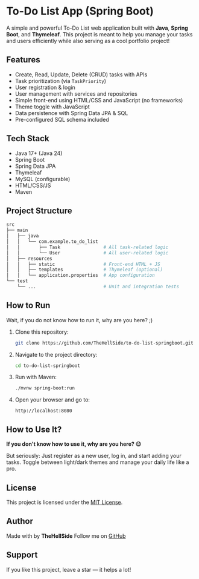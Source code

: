 # To-Do List App (Spring Boot)

A simple and powerful To-Do List web application built with **Java**, **Spring Boot**, and **Thymeleaf**.
This project is meant to help you manage your tasks and users efficiently while also serving as a cool portfolio project!

## Features

- Create, Read, Update, Delete (CRUD) tasks with APIs
- Task prioritization (via `TaskPriority`)
- User registration & login
- User management with services and repositories
- Simple front-end using HTML/CSS and JavaScript (no frameworks)
- Theme toggle with JavaScript
- Data persistence with Spring Data JPA & SQL
- Pre-configured SQL schema included

## Tech Stack

- Java 17+ (Java 24)
- Spring Boot
- Spring Data JPA
- Thymeleaf
- MySQL (configurable)
- HTML/CSS/JS
- Maven

## Project Structure

```bash
src
├── main
│   ├── java
│   │   └── com.example.to_do_list
│   │       ├── Task                # All task-related logic
│   │       └── User                # All user-related logic
│   ├── resources
│   │   ├── static                  # Front-end HTML + JS
│   │   ├── templates               # Thymeleaf (optional)
│   │   └── application.properties  # App configuration
└── test
    └── ...                         # Unit and integration tests
```

## How to Run
Wait, if you do not know how to run it, why are you here? ;)

1. Clone this repository:
   ```bash
   git clone https://github.com/TheHellSide/to-do-list-springboot.git
   ```

2. Navigate to the project directory:
   ```bash
   cd to-do-list-springboot
   ```

3. Run with Maven:
   ```bash
   ./mvnw spring-boot:run
   ```

4. Open your browser and go to:
   ```
   http://localhost:8080
   ```

## How to Use It?

**If you don't know how to use it, why are you here? 😉**

But seriously:
Just register as a new user, log in, and start adding your tasks.
Toggle between light/dark themes and manage your daily life like a pro.

## License

This project is licensed under the [MIT License](LICENSE).

## Author

Made with by **TheHellSide**
Follow me on [GitHub](https://github.com/TheHellSide)

## Support

If you like this project, leave a star — it helps a lot!
